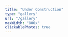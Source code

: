 ```yaml
---
title: "Under Construction"
type: "gallery"
url: "/gallery"
maxWidth: "800x"
clickablePhotos: true
---
```

